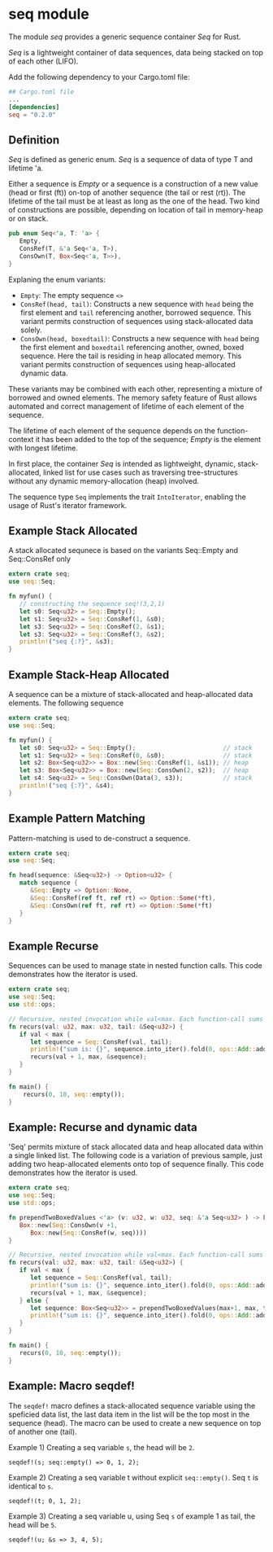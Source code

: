 # seq module

The module _seq_ provides a generic sequence container _Seq_ for Rust.

_Seq_ is a lightweight container of data sequences, data being stacked on top of each other (LIFO).

Add the following dependency to your Cargo.toml file:
```toml
## Cargo.toml file
...
[dependencies]
seq = "0.2.0"
```

## Definition
_Seq_ is defined as generic enum. _Seq_ is a sequence of data of type T and lifetime 'a.

Either a sequence is  _Empty_ or a sequence is a construction of a new value
(head or first (ft)) on-top of another sequence (the tail or rest (rt)). The lifetime of the tail must be at least as
long as the one of the head. Two kind of constructions are possible, depending on location of tail in memory-heap or
on stack.
```rust
pub enum Seq<'a, T: 'a> {
   Empty,
   ConsRef(T, &'a Seq<'a, T>),
   ConsOwn(T, Box<Seq<'a, T>>),
}
```
Explaning the enum variants:
* `Empty`: The empty sequence `<>`
* `ConsRef(head, tail)`: Constructs a new sequence with `head` being the first element and `tail` referencing another,
  borrowed sequence. This variant permits construction of sequences using stack-allocated
  data solely.
* `ConsOwn(head, boxedtail)`: Constructs a new sequence with `head` being the first element and `boxedtail` referencing
  another, owned, boxed sequence. Here the tail is residing in heap allocated memory. This variant
  permits construction of sequences using heap-allocated dynamic data.

These variants may be combined with each other, representing a mixture of borrowed and owned elements. The memory
safety feature of Rust allows automated and correct management of lifetime of each element of the sequence.

The lifetime of each element of the sequence depends on the function-context it has been added to the top of the
sequence; _Empty_ is the element with longest lifetime.

In first place, the container  _Seq_ is intended as lightweight, dynamic, stack-allocated, linked list for
use cases such as traversing tree-structures without any dynamic memory-allocation (heap) involved.

The sequence type `Seq` implements the trait `IntoIterator`, enabling the usage of Rust's iterator framework.

## Example Stack Allocated
A stack allocated sequnece is based on the variants Seq::Empty and Seq::ConsRef only
```rust
extern crate seq;
use seq::Seq;

fn myfun() {
   // constructing the sequence seq!(3,2,1)
   let s0: Seq<u32> = Seq::Empty();
   let s1: Seq<u32> = Seq::ConsRef(1, &s0);
   let s3: Seq<u32> = Seq::ConsRef(2, &s1);
   let s3: Seq<u32> = Seq::ConsRef(3, &s2);
   println!("seq {:?}", &s3);
}
```

## Example Stack-Heap Allocated
A sequence can be a mixture of stack-allocated and heap-allocated data elements. The following sequence
```rust
extern crate seq;
use seq::Seq;

fn myfun() {
   let s0: Seq<u32> = Seq::Empty();                        // stack
   let s1: Seq<u32> = Seq::ConsRef(0, &s0);                // stack
   let s2: Box<Seq<u32>> = Box::new(Seq::ConsRef(1, &s1)); // heap
   let s3: Box<Seq<u32>> = Box::new(Seq::ConsOwn(2, s2));  // heap
   let s4: Seq<u32> = Seq::ConsOwn(Data(3, s3));           // stack
   println!("seq {:?}", &s4);
}
```
## Example Pattern Matching
Pattern-matching is used to de-construct a sequence.
```rust
extern crate seq;
use seq::Seq;

fn head(sequence: &Seq<u32>) -> Option<u32> {
   match sequence {
      &Seq::Empty => Option::None,
      &Seq::ConsRef(ref ft, ref rt) => Option::Some(*ft),
      &Seq::ConsOwn(ref ft, ref rt) => Option::Some(*ft)
   }
}
```
## Example Recurse
Sequences can be used to manage state in nested function calls. This code demonstrates how the iterator is used.
```rust
extern crate seq;
use seq::Seq;
use std::ops;

// Recursive, nested invocation while val<max. Each function-call sums up the sequence.
fn recurs(val: u32, max: u32, tail: &Seq<u32>) {
   if val < max {
      let sequence = Seq::ConsRef(val, tail);
      println!("sum is: {}", sequence.into_iter().fold(0, ops::Add::add));
      recurs(val + 1, max, &sequence);
   }
}

fn main() {
    recurs(0, 10, seq::empty());
}
```
## Example: Recurse and dynamic data
'Seq' permits mixture of stack allocated data and heap allocated data within a single linked list.
The following code is a variation of previous sample, just adding two heap-allocated elements onto top
of sequence finally. This code demonstrates how the iterator is used.
```rust
extern crate seq;
use seq::Seq;
use std::ops;

fn prependTwoBoxedValues <'a> (v: u32, w: u32, seq: &'a Seq<u32> ) -> Box<Seq< 'a, u32>> {
   Box::new(Seq::ConsOwn(v +1,
      Box::new(Seq::ConsRef(w, seq))))
}

// Recursive, nested invocation while val<max. Each function-call sums up the sequence.
fn recurs(val: u32, max: u32, tail: &Seq<u32>) {
   if val < max {
      let sequence = Seq::ConsRef(val, tail);
      println!("sum is: {}", sequence.into_iter().fold(0, ops::Add::add));
      recurs(val + 1, max, &sequence);
   } else {
      let sequence: Box<Seq<u32>> = prependTwoBoxedValues(max+1, max, tail);
      println!("sum is: {}", sequence.into_iter().fold(0, ops::Add::add));
   }
}

fn main() {
   recurs(0, 10, seq::empty());
}
```
## Example: Macro seqdef!
The `seqdef!` macro defines a stack-allocated sequence variable using the speficied data list,
the last data item in the list will be the top most in the sequence (head). The macro can be used to
create a new sequence on top of another one (tail).

Example 1) Creating a seq variable `s`, the head will be `2`.
```
seqdef!(s; seq::empty() => 0, 1, 2);
```

Example 2) Creating a seq variable t without explicit `seq::empty()`. Seq `t` is identical to `s`.
```
seqdef!(t; 0, 1, 2);
```

Example 3) Creating a seq variable u, using Seq `s` of example 1 as tail, the head will be `5`.
```
seqdef!(u; &s => 3, 4, 5);
```